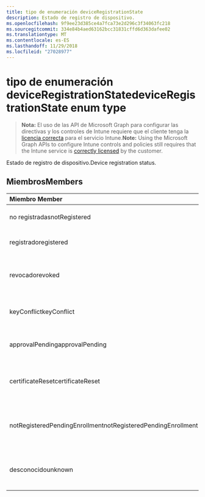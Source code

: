 ```yaml
---
title: tipo de enumeración deviceRegistrationState
description: Estado de registro de dispositivo.
ms.openlocfilehash: 9f9ee23d385ce4a7fca73e2d296c3f34063fc218
ms.sourcegitcommit: 334e84b4aed63162bcc31831cffd6d363dafee02
ms.translationtype: MT
ms.contentlocale: es-ES
ms.lasthandoff: 11/29/2018
ms.locfileid: "27028977"
---
```

# <a name="deviceregistrationstate-enum-type"></a><span data-ttu-id="d68d4-103">tipo de enumeración deviceRegistrationState</span><span class="sxs-lookup"><span data-stu-id="d68d4-103">deviceRegistrationState enum type</span></span>

> <span data-ttu-id="d68d4-104">**Nota:** El uso de las API de Microsoft Graph para configurar las directivas y los controles de Intune requiere que el cliente tenga la [licencia correcta](https://go.microsoft.com/fwlink/?linkid=839381) para el servicio Intune.</span><span class="sxs-lookup"><span data-stu-id="d68d4-104">**Note:** Using the Microsoft Graph APIs to configure Intune controls and policies still requires that the Intune service is [correctly licensed](https://go.microsoft.com/fwlink/?linkid=839381) by the customer.</span></span>

<span data-ttu-id="d68d4-105">Estado de registro de dispositivo.</span><span class="sxs-lookup"><span data-stu-id="d68d4-105">Device registration status.</span></span>
## <a name="members"></a><span data-ttu-id="d68d4-106">Miembros</span><span class="sxs-lookup"><span data-stu-id="d68d4-106">Members</span></span>
|<span data-ttu-id="d68d4-107">Miembro	</span><span class="sxs-lookup"><span data-stu-id="d68d4-107">Member</span></span>|<span data-ttu-id="d68d4-108">Valor</span><span class="sxs-lookup"><span data-stu-id="d68d4-108">Value</span></span>|<span data-ttu-id="d68d4-109">Descripción</span><span class="sxs-lookup"><span data-stu-id="d68d4-109">Description</span></span>|
|:---|:---|:---|
|<span data-ttu-id="d68d4-110">no registradas</span><span class="sxs-lookup"><span data-stu-id="d68d4-110">notRegistered</span></span>|<span data-ttu-id="d68d4-111">0</span><span class="sxs-lookup"><span data-stu-id="d68d4-111">0</span></span>|<span data-ttu-id="d68d4-112">El dispositivo no está registrado.</span><span class="sxs-lookup"><span data-stu-id="d68d4-112">The device is not registered.</span></span>|
|<span data-ttu-id="d68d4-113">registrado</span><span class="sxs-lookup"><span data-stu-id="d68d4-113">registered</span></span>|<span data-ttu-id="d68d4-114">2</span><span class="sxs-lookup"><span data-stu-id="d68d4-114">2</span></span>|<span data-ttu-id="d68d4-115">El dispositivo está registrado.</span><span class="sxs-lookup"><span data-stu-id="d68d4-115">The device is registered.</span></span>|
|<span data-ttu-id="d68d4-116">revocado</span><span class="sxs-lookup"><span data-stu-id="d68d4-116">revoked</span></span>|<span data-ttu-id="d68d4-117">3</span><span class="sxs-lookup"><span data-stu-id="d68d4-117">3</span></span>|<span data-ttu-id="d68d4-118">El dispositivo se ha bloqueado, borre o retirado.</span><span class="sxs-lookup"><span data-stu-id="d68d4-118">The device has been blocked, wiped or retired.</span></span>|
|<span data-ttu-id="d68d4-119">keyConflict</span><span class="sxs-lookup"><span data-stu-id="d68d4-119">keyConflict</span></span>|<span data-ttu-id="d68d4-120">4</span><span class="sxs-lookup"><span data-stu-id="d68d4-120">4</span></span>|<span data-ttu-id="d68d4-121">El dispositivo tiene un conflicto de clave.</span><span class="sxs-lookup"><span data-stu-id="d68d4-121">The device has a key conflict.</span></span>|
|<span data-ttu-id="d68d4-122">approvalPending</span><span class="sxs-lookup"><span data-stu-id="d68d4-122">approvalPending</span></span>|<span data-ttu-id="d68d4-123">5</span><span class="sxs-lookup"><span data-stu-id="d68d4-123">5</span></span>|<span data-ttu-id="d68d4-124">El dispositivo está pendiente de aprobación.</span><span class="sxs-lookup"><span data-stu-id="d68d4-124">The device is pending approval.</span></span>|
|<span data-ttu-id="d68d4-125">certificateReset</span><span class="sxs-lookup"><span data-stu-id="d68d4-125">certificateReset</span></span>|<span data-ttu-id="d68d4-126">6</span><span class="sxs-lookup"><span data-stu-id="d68d4-126">6</span></span>|<span data-ttu-id="d68d4-127">Se ha restablecido el certificado del dispositivo.</span><span class="sxs-lookup"><span data-stu-id="d68d4-127">The device certificate has been reset.</span></span>|
|<span data-ttu-id="d68d4-128">notRegisteredPendingEnrollment</span><span class="sxs-lookup"><span data-stu-id="d68d4-128">notRegisteredPendingEnrollment</span></span>|<span data-ttu-id="d68d4-129">7</span><span class="sxs-lookup"><span data-stu-id="d68d4-129">7</span></span>|<span data-ttu-id="d68d4-130">El dispositivo no está registrado y las pendientes de inscripción.</span><span class="sxs-lookup"><span data-stu-id="d68d4-130">The device is not registered and pending enrollment.</span></span>|
|<span data-ttu-id="d68d4-131">desconocido</span><span class="sxs-lookup"><span data-stu-id="d68d4-131">unknown</span></span>|<span data-ttu-id="d68d4-132">8</span><span class="sxs-lookup"><span data-stu-id="d68d4-132">8</span></span>|<span data-ttu-id="d68d4-133">El estado de registro de dispositivo es desconocido.</span><span class="sxs-lookup"><span data-stu-id="d68d4-133">The device registration status is unknown.</span></span>|



